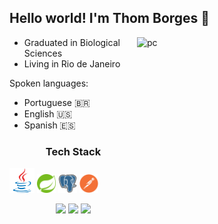## Hello world! I'm Thom Borges 👋

<img src="https://media3.giphy.com/media/v1.Y2lkPTc5MGI3NjExMjB5dThzb2NvZnptdzk4YjVhYml4cjNwcTJjcm1kOG9qMThnZzdsdSZlcD12MV9pbnRlcm5hbF9naWZfYnlfaWQmY3Q9cw/6KirhLJyR7oMcwgJQk/giphy.gif" title="pc" alt="pc" width="300" height="300" align="right"/>

- Graduated in Biological Sciences
- Living in Rio de Janeiro

Spoken languages:
- Portuguese 🇧🇷
- English 🇺🇸
- Spanish 🇪🇸





<div style="display: inline" align="center" color="white">
  
### Tech Stack 

</div>

<div style="display: inline" align="center" color="white">
  <img src="https://github.com/devicons/devicon/blob/v2.16.0/icons/java/java-original.svg" title=“Java” alt=“Java” width="40" height="40"/>
 <img src="https://github.com/devicons/devicon/blob/v2.16.0/icons/spring/spring-original.svg" title=“Java” alt=“Java” width="30" height="30"/>
  <img src="https://github.com/devicons/devicon/blob/v2.16.0/icons/postgresql/postgresql-original.svg" title="postgresql" alt="postgresql" width="30" height="30"/>
  <img src="https://github.com/devicons/devicon/blob/v2.16.0/icons/postman/postman-original.svg" title="postman" alt="postgresql" width="30" height="30"/>
<p align="center">
  <a href="mailto:thomborgess@gmail.com"><img src="https://img.shields.io/badge/Gmail-D14836?style=for-the-badge&logo=gmail&logoColor=white"></a>
  <a href="https://www.linkedin.com/in/thomborges/"><img src="https://img.shields.io/badge/-LinkedIn-%230077B5?style=for-the-badge&logo=linkedin&logoColor=white"></a>
  <a href="https://instagram.com/thomborges"><img src="https://img.shields.io/badge/Instagram-E4405F?style=for-the-badge&logo=instagram&logoColor=white"></a>
</p>

</div>



